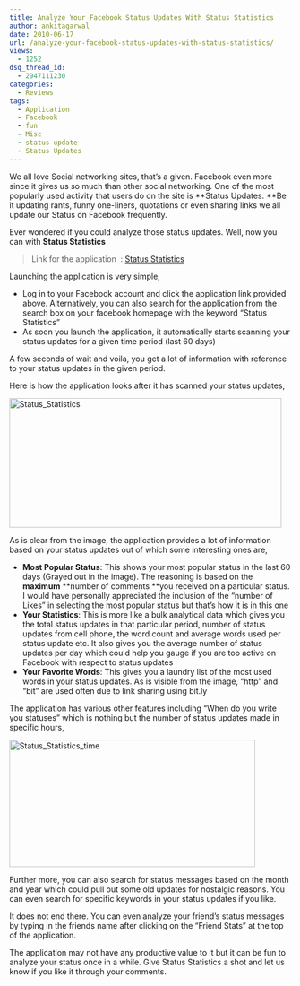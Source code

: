 ```yaml
---
title: Analyze Your Facebook Status Updates With Status Statistics
author: ankitagarwal
date: 2010-06-17
url: /analyze-your-facebook-status-updates-with-status-statistics/
views:
  - 1252
dsq_thread_id:
  - 2947111230
categories:
  - Reviews
tags:
  - Application
  - Facebook
  - fun
  - Misc
  - status update
  - Status Updates
---
```

We all love Social networking sites, that’s a given. Facebook even more since it gives us so much than other social networking. One of the most popularly used activity that users do on the site is **Status Updates. **Be it updating rants, funny one-liners, quotations or even sharing links we all update our Status on Facebook frequently.

Ever wondered if you could analyze those status updates. Well, now you can with **Status Statistics**

> Link for the application  : <a href="http://apps.facebook.com/status-statistics" onclick="_gaq.push(['_trackEvent', 'outbound-article', 'http://apps.facebook.com/status-statistics', 'Status Statistics']);" rel="nofollow"  target="_blank">Status Statistics</a>

Launching the application is very simple,

  * Log in to your Facebook account and click the application link provided above. Alternatively, you can also search for the application from the search box on your facebook homepage with the keyword “Status Statistics”
  * As soon you launch the application, it automatically starts scanning your status updates for a given time period (last 60 days)

A few seconds of wait and voila, you get a lot of information with reference to your status updates in the given period.

Here is how the application looks after it has scanned your status updates,

[<img class="wp-image-50634" style="float: none;margin-left: auto;margin-right: auto;border: 0px" src="http://cdn.devilsworkshop.org/files/2010/06/Status_Statistics_thumb.png" border="0" alt="Status_Statistics" width="486" height="231" />][1]

As is clear from the image, the application provides a lot of information based on your status updates out of which some interesting ones are,

  * **Most Popular Status**: This shows your most popular status in the last 60 days (Grayed out in the image). The reasoning is based on the **maximum** **number of comments **you received on a particular status. I would have personally appreciated the inclusion of the “number of Likes” in selecting the most popular status but that’s how it is in this one
  * **Your Statistics**: This is more like a bulk analytical data which gives you the total status updates in that particular period, number of status updates from cell phone, the word count and average words used per status update etc. It also gives you the average number of status updates per day which could help you gauge if you are too active on Facebook with respect to status updates
  * **Your Favorite Words**: This gives you a laundry list of the most used words in your status updates. As is visible from the image, “http” and “bit” are used often due to link sharing using bit.ly

The application has various other features including “When do you write you statuses” which is nothing but the number of status updates made in specific hours,

[<img style="float: none;margin-left: auto;margin-right: auto;border: 0px" src="http://cdn.devilsworkshop.org/files/2010/06/Status_Statistics_time_thumb.png" border="0" alt="Status_Statistics_time" width="439" height="227" />][2]

Further more, you can also search for status messages based on the month and year which could pull out some old updates for nostalgic reasons. You can even search for specific keywords in your status updates if you like.

It does not end there. You can even analyze your friend’s status messages by typing in the friends name after clicking on the “Friend Stats” at the top of the application.

The application may not have any productive value to it but it can be fun to analyze your status once in a while. Give Status Statistics a shot and let us know if you like it through your comments.

 [1]: http://cdn.devilsworkshop.org/files/2010/06/Status_Statistics.png
 [2]: http://cdn.devilsworkshop.org/files/2010/06/Status_Statistics_time.png
